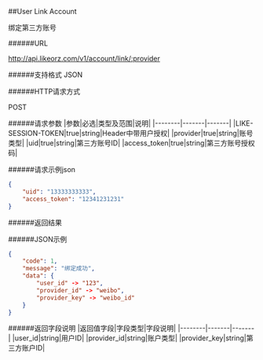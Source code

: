 ##User Link Account

绑定第三方账号

######URL

http://api.likeorz.com/v1/account/link/:provider

######支持格式
JSON

######HTTP请求方式

POST

######请求参数
|参数|必选|类型及范围|说明|
|--------|-------|-------|
|LIKE-SESSION-TOKEN|true|string|Header中带用户授权|
|provider|true|string|账号类型|
|uid|true|string|第三方账号ID|
|access_token|true|string|第三方账号授权码|

######请求示例json
```json
{
    "uid": "13333333333",
    "access_token": "12341231231"
}
```


######返回结果

######JSON示例

```json
{
    "code": 1,
    "message": "绑定成功",
    "data": {
        "user_id" -> "123",
        "provider_id" -> "weibo",
        "provider_key" -> "weibo_id"
    }
}
```

######返回字段说明
|返回值字段|字段类型|字段说明|
|--------|-------|-------|
|user_id|string|用户ID|
|provider_id|string|账户类型|
|provider_key|string|第三方账户ID|